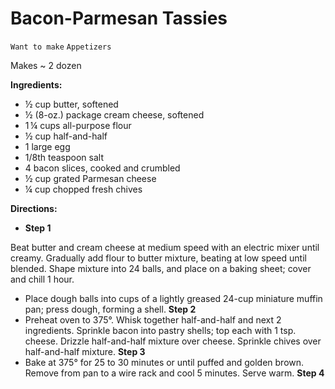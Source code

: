 # Bacon-Parmesan Tassies

`Want to make` `Appetizers`

Makes ~ 2 dozen

**Ingredients:**

- ½ cup butter, softened 
- ½ (8-oz.) package cream cheese, softened 
- 1 ¼ cups all-purpose flour 
- ½ cup half-and-half 
- 1 large egg 
- 1/8th teaspoon salt 
- 4 bacon slices, cooked and crumbled 
- ½ cup grated Parmesan cheese 
- ¼ cup chopped fresh chives

**Directions:**

- **Step 1**

Beat butter and cream cheese at medium speed with an electric mixer until creamy. Gradually add flour to butter mixture, beating at low speed until blended. Shape mixture into 24 balls, and place on a baking sheet; cover and chill 1 hour.

- Place dough balls into cups of a lightly greased 24-cup miniature muffin pan; press dough, forming a shell.
    **Step 2**
- Preheat oven to 375°. Whisk together half-and-half and next 2 ingredients. Sprinkle bacon into pastry shells; top each with 1 tsp. cheese. Drizzle half-and-half mixture over cheese. Sprinkle chives over half-and-half mixture.
    **Step 3**
- Bake at 375° for 25 to 30 minutes or until puffed and golden brown. Remove from pan to a wire rack and cool 5 minutes. Serve warm.
    **Step 4**
